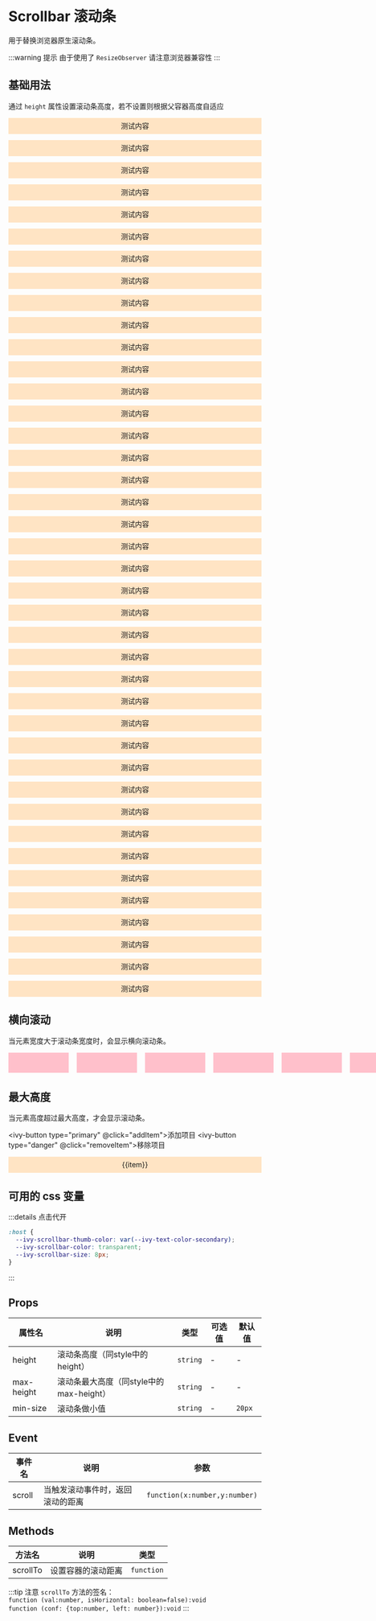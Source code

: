 # Scrollbar 滚动条

用于替换浏览器原生滚动条。

:::warning 提示
由于使用了 `ResizeObserver` 请注意浏览器兼容性
:::

## 基础用法

通过 `height` 属性设置滚动条高度，若不设置则根据父容器高度自适应

<ivy-scrollbar height="500px">
    <div class="vertical-item">测试内容</div>
    <div class="vertical-item">测试内容</div>
    <div class="vertical-item">测试内容</div>
    <div class="vertical-item">测试内容</div>
    <div class="vertical-item">测试内容</div>
    <div class="vertical-item">测试内容</div>
    <div class="vertical-item">测试内容</div>
    <div class="vertical-item">测试内容</div>
    <div class="vertical-item">测试内容</div>
    <div class="vertical-item">测试内容</div>
    <div class="vertical-item">测试内容</div>
    <div class="vertical-item">测试内容</div>
    <div class="vertical-item">测试内容</div>
    <div class="vertical-item">测试内容</div>
    <div class="vertical-item">测试内容</div>
    <div class="vertical-item">测试内容</div>
    <div class="vertical-item">测试内容</div>
    <div class="vertical-item">测试内容</div>
    <div class="vertical-item">测试内容</div>
    <div class="vertical-item">测试内容</div>
    <div class="vertical-item">测试内容</div>
    <div class="vertical-item">测试内容</div>
    <div class="vertical-item">测试内容</div>
    <div class="vertical-item">测试内容</div>
    <div class="vertical-item">测试内容</div>
    <div class="vertical-item">测试内容</div>
    <div class="vertical-item">测试内容</div>
    <div class="vertical-item">测试内容</div>
    <div class="vertical-item">测试内容</div>
    <div class="vertical-item">测试内容</div>
    <div class="vertical-item">测试内容</div>
    <div class="vertical-item">测试内容</div>
    <div class="vertical-item">测试内容</div>
    <div class="vertical-item">测试内容</div>
    <div class="vertical-item">测试内容</div>
    <div class="vertical-item">测试内容</div>
    <div class="vertical-item">测试内容</div>
    <div class="vertical-item">测试内容</div>
    <div class="vertical-item">测试内容</div>
    <div class="vertical-item">测试内容</div>
</ivy-scrollbar>

## 横向滚动

当元素宽度大于滚动条宽度时，会显示横向滚动条。

<ivy-scrollbar>
<div style="width: max-content">
    <div class="horizontal-item"></div>
    <div class="horizontal-item"></div>
    <div class="horizontal-item"></div>
    <div class="horizontal-item"></div>
    <div class="horizontal-item"></div>
    <div class="horizontal-item"></div>
    <div class="horizontal-item"></div>
    <div class="horizontal-item"></div>
    <div class="horizontal-item"></div>
    <div class="horizontal-item"></div>
    <div class="horizontal-item"></div>
    <div class="horizontal-item"></div>
    <div class="horizontal-item"></div>
    <div class="horizontal-item"></div>
    <div class="horizontal-item"></div>
    <div class="horizontal-item"></div>
</div>
</ivy-scrollbar>

## 最大高度

当元素高度超过最大高度，才会显示滚动条。

<ivy-button type="primary" @click="addItem">添加项目</ivy-button>
<ivy-button type="danger" @click="removeItem">移除项目</ivy-button>

<ivy-scrollbar max-height="300px" style="margin-top: 16px;">
<div class="vertical-item" v-for="item in list" :key="item">{{item}}</div>
</ivy-scrollbar>

## 可用的 css 变量

:::details 点击代开

```css
:host {
  --ivy-scrollbar-thumb-color: var(--ivy-text-color-secondary);
  --ivy-scrollbar-color: transparent;
  --ivy-scrollbar-size: 8px;
}
```

:::

## Props

| 属性名     | 说明                                    | 类型     | 可选值 | 默认值 |
| ---------- | --------------------------------------- | -------- | ------ | ------ |
| height     | 滚动条高度（同style中的height）         | `string` | -      | -      |
| max-height | 滚动条最大高度（同style中的max-height） | `string` | -      | -      |
| min-size   | 滚动条做小值                            | `string` | -      | `20px` |

## Event

| 事件名 | 说明                             | 参数                          |
| ------ | -------------------------------- | ----------------------------- |
| scroll | 当触发滚动事件时，返回滚动的距离 | `function(x:number,y:number)` |

## Methods

| 方法名   | 说明               | 类型       |
| -------- | ------------------ | ---------- |
| scrollTo | 设置容器的滚动距离 | `function` |

:::tip 注意
`scrollTo` 方法的签名：<br>
`function (val:number, isHorizontal: boolean=false):void`<br>
`function (conf: {top:number, left: number}):void`
:::

<script setup>
import { ref } from 'vue'
const list = ref([1,2,3,4,5])
const addItem = () => {
    list.value.push(list.value.length + 1)
}
const removeItem = () => {
    list.value.pop()
}
</script>

<style lang="scss" scoped>
.vertical-item {
    line-height: 32px;
    text-align: center;
    background-color: bisque;
    & + & {
        margin-top: 12px;
    }
}
.horizontal-item {
    height: 40px;
    width: 120px;
    background-color:pink;
    display: inline-block;
}
.horizontal-item + .horizontal-item{
    margin-left: 12px;
}
</style>

